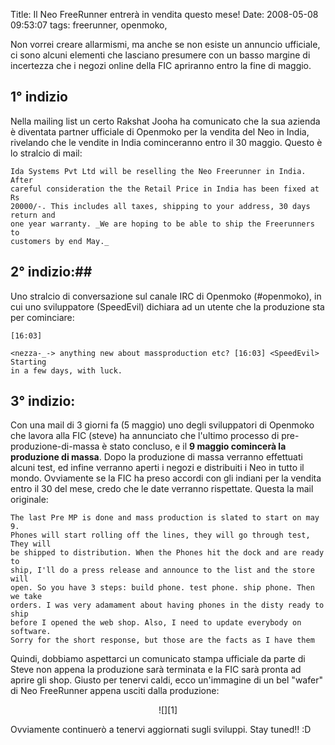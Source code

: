 Title: Il Neo FreeRunner entrerà in vendita questo mese!
Date:  2008-05-08 09:53:07
tags: freerunner, openmoko,

Non vorrei creare allarmismi, ma anche se non
esiste un annuncio ufficiale, ci sono alcuni elementi che lasciano presumere
con un basso margine di incertezza che i negozi online della FIC apriranno
entro la fine di maggio.

## 1° indizio ##

Nella mailing list un certo Rakshat
Jooha ha comunicato che la sua azienda è diventata partner ufficiale di
Openmoko per la vendita del Neo in India, rivelando che le vendite in India
cominceranno entro il 30 maggio. Questo è lo stralcio di mail:

	Ida Systems Pvt Ltd will be reselling the Neo Freerunner in India. After
	careful consideration the the Retail Price in India has been fixed at Rs
	20000/-. This includes all taxes, shipping to your address, 30 days return and
	one year warranty. _We are hoping to be able to ship the Freerunners to
	customers by end May._


## 2° indizio:##

Uno stralcio di conversazione sul canale IRC di Openmoko
(#openmoko), in cui uno sviluppatore (SpeedEvil) dichiara ad un utente che la
produzione sta per cominciare:

	[16:03]
	
	<nezza-_-> anything new about massproduction etc? [16:03] <SpeedEvil> Starting
	in a few days, with luck.


## 3° indizio: ##

Con una mail di 3 giorni fa (5 maggio) uno degli
sviluppatori di Openmoko che lavora alla FIC (steve) ha annunciato che
l'ultimo processo di pre-produzione-di-massa è stato concluso, e il **9 maggio
comincerà la produzione di massa**. Dopo la produzione di massa verranno
effettuati alcuni test, ed infine verranno aperti i negozi e distribuiti i Neo
in tutto il mondo. Ovviamente se la FIC ha preso accordi con gli indiani per
la vendita entro il 30 del mese, credo che le date verranno rispettate. Questa
la mail originale:

	The last Pre MP is done and mass production is slated to start on may 9.
	Phones will start rolling off the lines, they will go through test, They will
	be shipped to distribution. When the Phones hit the dock and are ready to
	ship, I'll do a press release and announce to the list and the store will
	open. So you have 3 steps: build phone. test phone. ship phone. Then we take
	orders. I was very adamament about having phones in the disty ready to ship
	before I opened the web shop. Also, I need to update everybody on software.
	Sorry for the short response, but those are the facts as I have them


Quindi,
dobbiamo aspettarci un comunicato stampa ufficiale da parte di Steve non
appena la produzione sarà terminata e la FIC sarà pronta ad aprire gli shop.
Giusto per tenervi caldi, ecco un'immagine di un bel "wafer" di Neo FreeRunner
appena usciti dalla produzione:

<center>![][1]</center>

Ovviamente continuerò a tenervi aggiornati sugli sviluppi. Stay tuned!! :D

   [1]: http://dl.dropbox.com/u/369614/blog/img_red/24573301871515133741if4.jpg
